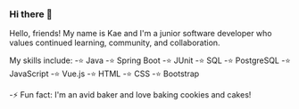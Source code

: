 ### Hi there 👋

<!--
**kae-bon/kae-bon** is a ✨ _special_ ✨ repository because its `README.md` (this file) appears on your GitHub profile.

Here are some ideas to get you started:

- 🔭 I’m currently working on ...
- 🌱 I’m currently learning ...
- 👯 I’m looking to collaborate on ...
- 🤔 I’m looking for help with ...
- 💬 Ask me about ...
- 📫 How to reach me: ...
- 😄 Pronouns: ...
- ⚡ Fun fact: ...
-->

Hello, friends! My name is Kae and I'm a junior software developer who values continued learning, community, and collaboration.

My skills include:
-⭐ Java
-⭐ Spring Boot
-⭐ JUnit
-⭐ SQL
-⭐ PostgreSQL
-⭐ JavaScript
-⭐ Vue.js
-⭐ HTML
-⭐ CSS
-⭐ Bootstrap
 

-⚡ Fun fact: I'm an avid baker and love baking cookies and cakes!
